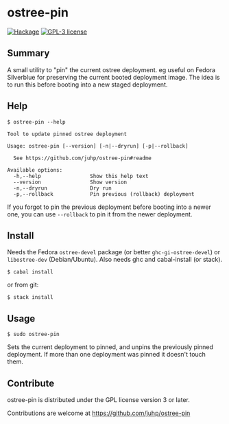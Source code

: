 # ostree-pin
[![Hackage](https://img.shields.io/hackage/v/ostree-pin.svg)](https://hackage.haskell.org/package/ostree-pin)
[![GPL-3 license](https://img.shields.io/badge/license-GPL--3-blue.svg)](LICENSE)

## Summary
A small utility to "pin" the current ostree deployment.
eg useful on Fedora Silverblue for preserving
the current booted deployment image.
The idea is to run this before booting into a new staged deployment.

## Help
`$ ostree-pin --help`
```
Tool to update pinned ostree deployment

Usage: ostree-pin [--version] [-n|--dryrun] [-p|--rollback]

  See https://github.com/juhp/ostree-pin#readme

Available options:
  -h,--help                Show this help text
  --version                Show version
  -n,--dryrun              Dry run
  -p,--rollback            Pin previous (rollback) deployment
```

If you forgot to pin the previous deployment before booting into a newer one,
you can use `--rollback` to pin it from the newer deployment.

## Install
Needs the Fedora `ostree-devel` package (or better `ghc-gi-ostree-devel`)
or `libostree-dev` (Debian/Ubuntu). Also needs ghc and cabal-install (or stack).
```
$ cabal install
```
or from git:
```
$ stack install
```

## Usage
```
$ sudo ostree-pin
```
Sets the current deployment to pinned,
and unpins the previously pinned deployment.
If more than one deployment was pinned it doesn't touch them.

## Contribute
ostree-pin is distributed under the GPL license version 3 or later.

Contributions are welcome at <https://github.com/juhp/ostree-pin>
